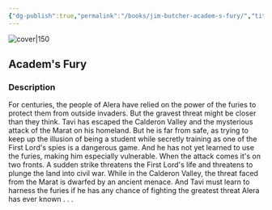 ```yaml
---
{"dg-publish":true,"permalink":"/books/jim-butcher-academ-s-fury/","title":"Academ's Fury","tags":["Fantasy"]}
---
```




![cover|150](http://books.google.com/books/content?id=vHLu3Y4H6U8C&printsec=frontcover&img=1&zoom=1&edge=curl&source=gbs_api)

## Academ's Fury

### Description

For centuries, the people of Alera have relied on the power of the furies to protect them from outside invaders. But the gravest threat might be closer than they think. Tavi has escaped the Calderon Valley and the mysterious attack of the Marat on his homeland. But he is far from safe, as trying to keep up the illusion of being a student while secretly training as one of the First Lord's spies is a dangerous game. And he has not yet learned to use the furies, making him especially vulnerable. When the attack comes it's on two fronts. A sudden strike threatens the First Lord's life and threatens to plunge the land into civil war. While in the Calderon Valley, the threat faced from the Marat is dwarfed by an ancient menace. And Tavi must learn to harness the furies if he has any chance of fighting the greatest threat Alera has ever known . . .
```